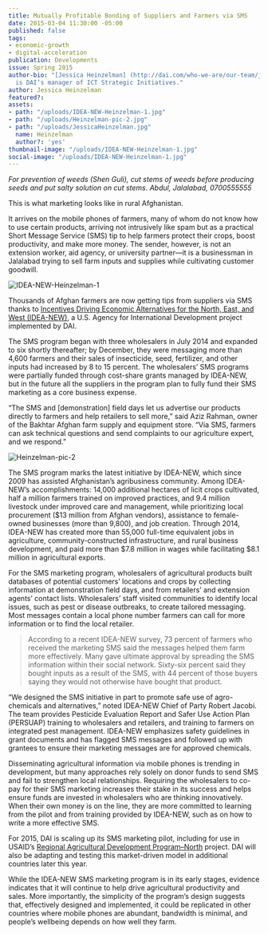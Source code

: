 ```yaml
---
title: Mutually Profitable Bonding of Suppliers and Farmers via SMS
date: 2015-03-04 11:30:00 -05:00
published: false
tags:
- economic-growth
- digital-acceleration
publication: Developments
issue: Spring 2015
author-bio: "[Jessica Heinzelman] (http://dai.com/who-we-are/our-team/jessica-heinzelman)
  is DAI’s manager of ICT Strategic Initiatives."
author: Jessica Heinzelman
featured?: 
assets:
- path: "/uploads/IDEA-NEW-Heinzelman-1.jpg"
- path: "/uploads/Heinzelman-pic-2.jpg"
- path: "/uploads/JessicaHeinzelman.jpg"
  name: Heinzelman
  author?: 'yes'
thumbnail-image: "/uploads/IDEA-NEW-Heinzelman-1.jpg"
social-image: "/uploads/IDEA-NEW-Heinzelman-1.jpg"
---
```


*For prevention of weeds (Shen Guli), cut stems of weeds before producing seeds and put salty solution on cut stems. Abdul, Jalalabad, 0700555555*

This is what marketing looks like in rural Afghanistan.



It arrives on the mobile phones of farmers, many of whom do not know how to use certain products, arriving not intrusively like spam but as a practical Short Message Service (SMS) tip to help farmers protect their crops, boost productivity, and make more money. The sender, however, is not an extension worker, aid agency, or university partner—it is a businessman in Jalalabad trying to sell farm inputs and supplies while cultivating customer goodwill.

![IDEA-NEW-Heinzelman-1](/uploads/IDEA-NEW-Heinzelman-1.jpg "Drawing out lessons learned from earlier IDEA-NEW SMS marketing efforts") 

Thousands of Afghan farmers are now getting tips from suppliers via SMS thanks to [Incentives Driving Economic Alternatives for the North, East, and West (IDEA-NEW)](http://dai.com/our-work/projects/afghanistan%E2%80%94incentives-driving-economic-alternatives-north-east-and-west-idea-new), a U.S. Agency for International Development project implemented by DAI.

The SMS program began with three wholesalers in July 2014 and expanded to six shortly thereafter; by December, they were messaging more than 4,600 farmers and their sales of insecticide, seed, fertilizer, and other inputs had increased by 8 to 15 percent. The wholesalers’ SMS programs were partially funded through cost-share grants managed by IDEA-NEW, but in the future all the suppliers in the program plan to fully fund their SMS marketing as a core business expense.

“The SMS and [demonstration] field days let us advertise our products directly to farmers and help retailers to sell more,” said Aziz Rahman, owner of the Bakhtar Afghan farm supply and equipment store. “Via SMS, farmers can ask technical questions and send complaints to our agriculture expert, and we respond.”

![Heinzelman-pic-2](/uploads/Heinzelman-pic-2.jpg "SMS brainstorming sticky notes") 

The SMS program marks the latest initiative by IDEA-NEW, which since 2009 has assisted Afghanistan’s agribusiness community. Among IDEA-NEW’s accomplishments: 14,000 additional hectares of licit crops cultivated, half a million farmers trained on improved practices, and 9.4 million livestock under improved care and management, while prioritizing local procurement ($13 million from Afghan vendors), assistance to female-owned businesses (more than 9,800), and job creation. Through 2014, IDEA-NEW has created more than 55,000 full-time equivalent jobs in agriculture, community-constructed infrastructure, and rural business development, and paid more than $7.8 million in wages while facilitating $8.1 million in agricultural exports.

For the SMS marketing program, wholesalers of agricultural products built databases of potential customers’ locations and crops by collecting information at demonstration field days, and from retailers’ and extension agents’ contact lists. Wholesalers’ staff visited communities to identify local issues, such as pest or disease outbreaks, to create tailored messaging. Most messages contain a local phone number farmers can call for more information or to find the local retailer.

> According to a recent IDEA-NEW survey, 73 percent of farmers who received the marketing SMS said the messages helped them farm more effectively. Many gave ultimate approval by spreading the SMS information within their social network. Sixty-six percent said they bought inputs as a result of the SMS, with 44 percent of those buyers saying they would not otherwise have bought that product. 

“We designed the SMS initiative in part to promote safe use of agro-chemicals and alternatives,” noted IDEA-NEW Chief of Party Robert Jacobi. The team provides Pesticide Evaluation Report and Safer Use Action Plan (PERSUAP) training to wholesalers and retailers, and training to farmers on integrated pest management. IDEA-NEW emphasizes safety guidelines in grant documents and has flagged SMS messages and followed up with grantees to ensure their marketing messages are for approved chemicals.

Disseminating agricultural information via mobile phones is trending in development, but many approaches rely solely on donor funds to send SMS and fail to strengthen local relationships. Requiring the wholesalers to co-pay for their SMS marketing increases their stake in its success and helps ensure funds are invested in wholesalers who are thinking innovatively. When their own money is on the line, they are more committed to learning from the pilot and from training provided by IDEA-NEW, such as on how to write a more effective SMS.

For 2015, DAI is scaling up its SMS marketing pilot, including for use in USAID’s [Regional Agricultural Development Program–North](http://dai.com/our-work/projects/afghanistan-regional-agricultural-development-program-radp%E2%80%93north) project. DAI will also be adapting and testing this market-driven model in additional countries later this year.

While the IDEA-NEW SMS marketing program is in its early stages, evidence indicates that it will continue to help drive agricultural productivity and sales. More importantly, the simplicity of the program’s design suggests that, effectively designed and implemented, it could be replicated in other countries where mobile phones are abundant, bandwidth is minimal, and people’s wellbeing depends on how well they farm.
